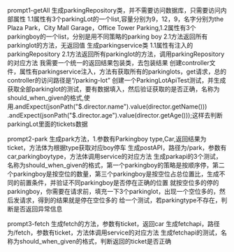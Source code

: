 prompt1-getAll
生成parkingRepository类，并不需要访问数据库，只需要访问内部属性
1.1属性有3个parkingLot的一个list,容量分别为9，12，9，名字分别为the Plaza Park，City Mall Garage，Office Tower Parking,1.2属性有3个parkingboy的一个list，分别是用不同策略的parking boy
2.1方法返回所有parkinglot的方法，无返回值
生成parkingservice类
1.1属性有注入的parkingRepository
2.1方法返回所有parkinglot的方法，调用parkingRepository的对应方法
我需要一个统一的返回结果包装类，去包装结果
创建controller文件，属性有parkingservice注入，方法有获取所有的parkinglots，get请求，总的controller的访问路径是“/parking-lot”
创建一个ParkingLotApiTest测试，并生成获取全部parkinglot的测试，要有数据填入，然后验证获取的是否正确，名称为should_when_given的格式,使用.andExpect(jsonPath("$.director.name").value(director.getName())) .andExpect(jsonPath("$.director.age").value(director.getAge()));这样去判断parkingLot里面的tickets数据

prompt2-park
生成park方法，1.参数有Parkingboy type,Car,返回结果为ticket，方法体为根据type获取对应boy停车
生成postAPI，路径为/park，参数有car,parkingboytype，方法体调用service的对应方法
生成parkapi的3个测试，名称为should_when_given的格式，第一个parkingboy的策略是按顺序停，第二个parkingboy是按空位的数量，第三个parkingboy是按空位占总位置比，生成不同的前置条件，并验证不同parkingboy是否停在正确的位置
就按空位多的停的parkingboy，你需要在请求前，填充一下3个parkinglot，出现一个空位多的，然后发请求，得到的结果就是停在空位多的
给一个测试，若parkingtype不存在，判断是否返回异常信息

prompt3-fetch
生成fetch的方法，参数有ticket，返回car
生成fetchapi，路径为/fetch，参数有ticket，方法体调用service的对应方法
生成fetchapi的测试，名称为should_when_given的格式，判断返回的ticket是否正确
